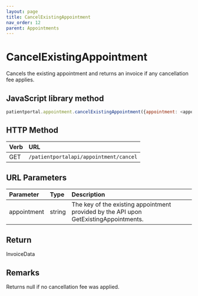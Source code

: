 ```yaml
---
layout: page
title: CancelExistingAppointment
nav_order: 12
parent: Appointments
---
```


# CancelExistingAppointment

Cancels the existing appointment and returns an invoice if any cancellation fee applies.

## JavaScript library method

```javascript
patientportal.appointment.cancelExistingAppointment({appointment: <appointment>});
```

## HTTP Method

| Verb | URL                                               |
|:-----|:--------------------------------------------------|
| GET | `/patientportalapi/appointment/cancel` |

## URL Parameters

| Parameter | Type   | Description                                                 |
|:----------|:-------|:------------------------------------------------------------|
| appointment | string | The key of the existing appointment provided by the API upon GetExistingAppointments. |

## Return

InvoiceData

## Remarks

Returns null if no cancellation fee was applied.
